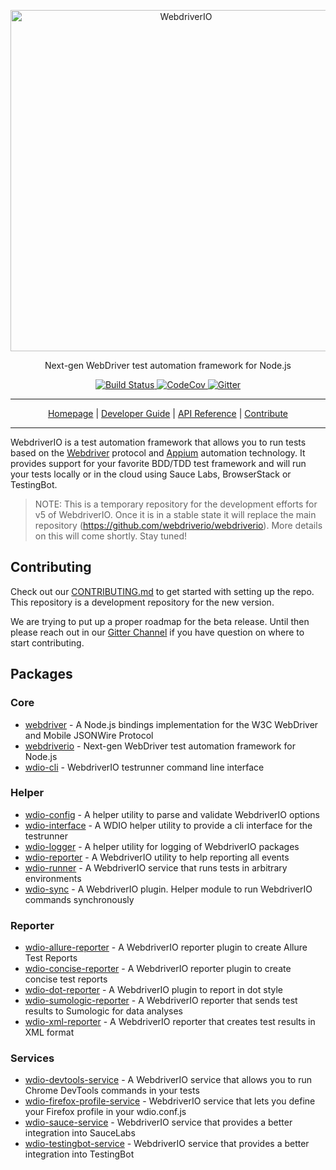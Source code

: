 <p align="center">
    <a href="http://webdriver.io/">
        <img alt="WebdriverIO" src="http://www.christian-bromann.com/wdio.png" width="546">
    </a>
</p>

<p align="center">
    Next-gen WebDriver test automation framework for Node.js
</p>

<p align="center">
    <a href="https://travis-ci.org/webdriverio/v5.svg?branch=master">
        <img alt="Build Status" src="https://travis-ci.org/webdriverio/v5.svg?branch=master">
    </a>
    <a href="https://codecov.io/gh/webdriverio/v5">
        <img alt="CodeCov" src="https://codecov.io/gh/webdriverio/v5/branch/master/graph/badge.svg">
    </a>
    <a href="https://gitter.im/webdriverio/v5">
        <img alt="Gitter" src="https://badges.gitter.im/webdriverio/v5.svg">
    </a>
</p>

***

<p align="center">
    <a href="http://webdriver.io">Homepage</a> |
    <a href="http://webdriver.io/guide.html">Developer Guide</a> |
    <a href="http://webdriver.io/api.html">API Reference</a> |
    <a href="http://webdriver.io/contribute.html">Contribute</a>
</p>

***

WebdriverIO is a test automation framework that allows you to run tests based on the [Webdriver](https://w3c.github.io/webdriver/webdriver-spec.html) protocol and [Appium](http://appium.io/) automation technology. It provides support for your favorite BDD/TDD test framework and will run your tests locally or in the cloud using Sauce Labs, BrowserStack or TestingBot.

> NOTE: This is a temporary repository for the development efforts for v5 of WebdriverIO. Once it is in a stable state it will replace the main repository (https://github.com/webdriverio/webdriverio). More details on this will come shortly. Stay tuned!

## Contributing

Check out our [CONTRIBUTING.md](CONTRIBUTING.md) to get started with setting up the repo. This repository is a development repository for the new version.

We are trying to put up a proper roadmap for the beta release. Until then please reach out in our [Gitter Channel](https://gitter.im/webdriverio/v5) if you have question on where to start contributing.

## Packages

### Core

- [webdriver](https://github.com/webdriverio/v5/tree/master/packages/webdriver) - A Node.js bindings implementation for the W3C WebDriver and Mobile JSONWire Protocol
- [webdriverio](https://github.com/webdriverio/v5/blob/master/packages/webdriverio) - Next-gen WebDriver test automation framework for Node.js
- [wdio-cli](https://github.com/webdriverio/v5/tree/master/packages/wdio-cli) - WebdriverIO testrunner command line interface

### Helper

- [wdio-config](https://github.com/webdriverio/v5/blob/master/packages/wdio-config) - A helper utility to parse and validate WebdriverIO options
- [wdio-interface](https://github.com/webdriverio/v5/tree/master/packages/wdio-interface) - A WDIO helper utility to provide a cli interface for the testrunner
- [wdio-logger](https://github.com/webdriverio/v5/tree/master/packages/wdio-logger) - A helper utility for logging of WebdriverIO packages
- [wdio-reporter](https://github.com/webdriverio/v5/tree/master/packages/wdio-reporter) - A WebdriverIO utility to help reporting all events
- [wdio-runner](https://github.com/webdriverio/v5/tree/master/packages/wdio-runner) - A WebdriverIO service that runs tests in arbitrary environments
- [wdio-sync](https://github.com/webdriverio/v5/tree/master/packages/wdio-sync) - A WebdriverIO plugin. Helper module to run WebdriverIO commands synchronously

### Reporter

- [wdio-allure-reporter](https://github.com/webdriverio/v5/tree/master/packages/wdio-allure-reporter) - A WebdriverIO reporter plugin to create Allure Test Reports
- [wdio-concise-reporter](https://github.com/webdriverio/v5/tree/master/packages/wdio-concise-reporter) - A WebdriverIO reporter plugin to create concise test reports
- [wdio-dot-reporter](https://github.com/webdriverio/v5/tree/master/packages/wdio-dot-reporter) - A WebdriverIO plugin to report in dot style
- [wdio-sumologic-reporter](https://github.com/webdriverio/v5/tree/master/packages/wdio-sumologic-reporter) - A WebdriverIO reporter that sends test results to Sumologic for data analyses
- [wdio-xml-reporter](https://github.com/webdriverio/v5/tree/master/packages/wdio-xml-reporter) - A WebdriverIO reporter that creates test results in XML format

### Services

- [wdio-devtools-service](https://github.com/webdriverio/v5/tree/master/packages/wdio-devtools-service) - A WebdriverIO service that allows you to run Chrome DevTools commands in your tests
- [wdio-firefox-profile-service](https://github.com/webdriverio/v5/tree/master/packages/wdio-firefox-profile-service) - WebdriverIO service that lets you define your Firefox profile in your wdio.conf.js
- [wdio-sauce-service](https://github.com/webdriverio/v5/tree/master/packages/wdio-sauce-service) - WebdriverIO service that provides a better integration into SauceLabs
- [wdio-testingbot-service](https://github.com/webdriverio/v5/tree/master/packages/wdio-testingbot-service) - WebdriverIO service that provides a better integration into TestingBot
